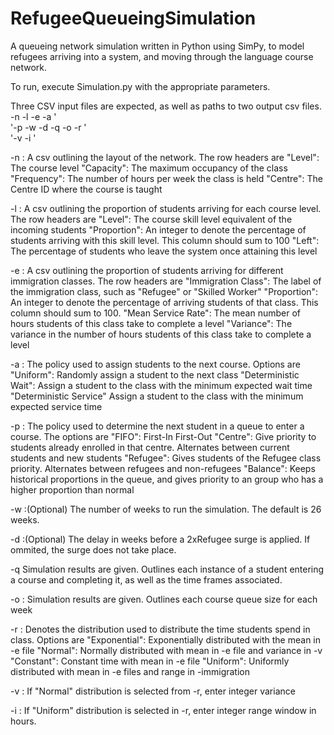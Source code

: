 # RefugeeQueueingSimulation
A queueing network simulation written in Python using SimPy, to model refugees arriving into a system, and moving through the language course network.

To run, execute Simulation.py with the appropriate parameters.

Three CSV input files are expected, as well as paths to two output csv files.
-n <network csv> -l <level csv> -e <econ csv> -a <assignment policy> ' \
                  '-p <priority policy> -w <weeks> -d <surge delay> -q <output csv> -o <output weekly queue> -r <probability distribution>' \
                  '-v <variance> -i <range window>'

-n <network csv>:	A csv outlining the layout of the network. The row headers are 
	"Level": The course level 
	"Capacity": The maximum occupancy of the class
	"Frequency": The number of hours per week the class is held
	"Centre": The Centre ID where the course is taught
	
-l <level csv>:		A csv outlining the proportion of students arriving for each course level. The row headers are
	"Level": The course skill level equivalent of the incoming students
	"Proportion": An integer to denote the percentage of students arriving with this skill level. This column should sum to 100
	"Left": The percentage of students who leave the system once attaining this level
	
-e <immigration csv>:		A csv outlining the proportion of students arriving for different immigration classes. The row headers are
	"Immigration Class": The label of the immigration class, such as "Refugee" or "Skilled Worker"
	"Proportion": An integer to denote the percentage of arriving students of that class. This column should sum to 100.
	"Mean Service Rate": The mean number of hours students of this class take to complete a level
	"Variance": The variance in the number of hours students of this class take to complete a level
	
-a <assignment policy>:		The policy used to assign students to the next course. Options are
	"Uniform": Randomly assign a student to the next class
	"Deterministic Wait": Assign a student to the class with the minimum expected wait time
	"Deterministic Service" Assign a student to the class with the minimum expected service time

-p <priority policy>:		The policy used to determine the next student in a queue to enter a course. The options are
	"FIFO": First-In First-Out
	"Centre": Give priority to students already enrolled in that centre. Alternates between current students and new students
	"Refugee": Gives students of the Refugee class priority. Alternates between refugees and non-refugees
	"Balance": Keeps historical proportions in the queue, and gives priority to an group who has a higher proportion than normal
	
-w <weeks>:(Optional)		The number of weeks to run the simulation. The default is 26 weeks.

-d <surge delay>:(Optional) The delay in weeks before a 2xRefugee surge is applied. If ommited, the surge does not take place.

-q <output csv>  			Simulation results are given. Outlines each instance of a student entering a course and completing it, as well as the time frames associated.

-o <output weekly queue>:	Simulation results are given. Outlines each course queue size for each week

-r <probability distribution>: 	Denotes the distribution used to distribute the time students spend in class. Options are
	"Exponential":	Exponentially distributed with the mean in -e file
	"Normal":		Normally distributed with mean in -e file and variance in -v
	"Constant":		Constant time with mean in -e file
	"Uniform":		Uniformly distributed with mean in -e files and range in -immigration
	
-v <variance>:				If "Normal" distribution is selected from -r, enter integer variance
 
-i <range window>: 			If "Uniform" distribution is selected in -r, enter integer range window in hours.	